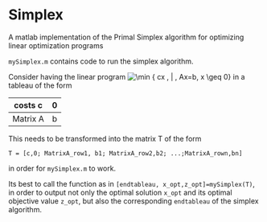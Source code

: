 # Simplex
A matlab implementation of the Primal Simplex algorithm for optimizing linear optimization programs

`mySimplex.m` contains code to run the simplex algorithm.

Consider having the linear program ![\min \{ cx \, | \, Ax=b, x \geq 0\}](https://render.githubusercontent.com/render/math?math=%5Cmin%20%5C%7B%20cx%20%5C%2C%20%7C%20%5C%2C%20Ax%3Db%2C%20x%20%5Cgeq%200%5C%7D) in a tableau of the form

| costs c  | 0 |
| :-------:|:-:|
| Matrix A | b | 

This needs to be transformed into the matrix T of the form

`T = [c,0; MatrixA_row1, b1; MatrixA_row2,b2; ...;MatrixA_rown,bn]`

in order for `mySimplex.m` to work.

Its best to call the function as in `[endtableau, x_opt,z_opt]=mySimplex(T)`,
in order to output not only the optimal solution `x_opt` and its optimal objective value
`z_opt`, but also the corresponding `endtableau` of the simplex algorithm.

